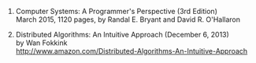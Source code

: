 1. Computer Systems: A Programmer's Perspective (3rd Edition)
<br>March 2015, 1120 pages, by Randal E. Bryant and David R. O'Hallaron

2. Distributed Algorithms: An Intuitive Approach (December 6, 2013)
<br>by Wan Fokkink
<br>http://www.amazon.com/Distributed-Algorithms-An-Intuitive-Approach
